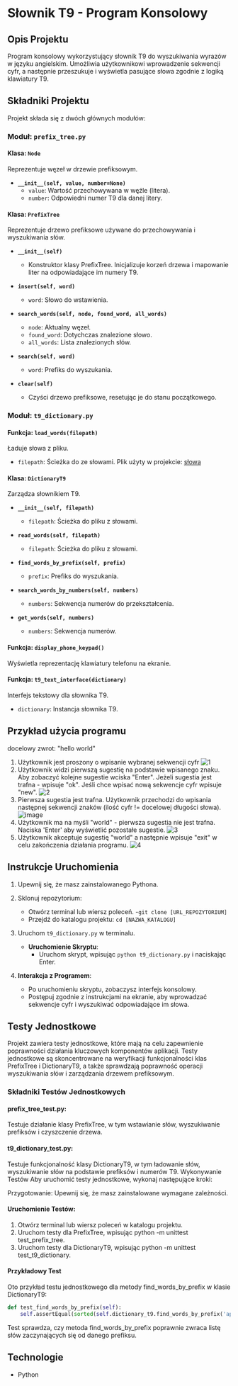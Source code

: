 # Słownik T9 - Program Konsolowy

## Opis Projektu
Program konsolowy wykorzystujący słownik T9 do wyszukiwania wyrazów w języku angielskim. Umożliwia użytkownikowi wprowadzenie sekwencji cyfr, a następnie przeszukuje i wyświetla pasujące słowa zgodnie z logiką klawiatury T9.

## Składniki Projektu

Projekt składa się z dwóch głównych modułów:

### Moduł: `prefix_tree.py`

#### Klasa: `Node`
Reprezentuje węzeł w drzewie prefiksowym.

- **`__init__(self, value, number=None)`**
  - `value`: Wartość przechowywana w węźle (litera).
  - `number`: Odpowiedni numer T9 dla danej litery.

#### Klasa: `PrefixTree`
Reprezentuje drzewo prefiksowe używane do przechowywania i wyszukiwania słów.

- **`__init__(self)`**
  - Konstruktor klasy PrefixTree. Inicjalizuje korzeń drzewa i mapowanie liter na odpowiadające im numery T9.
  
- **`insert(self, word)`**
  - `word`: Słowo do wstawienia.
  
- **`search_words(self, node, found_word, all_words)`**
  - `node`: Aktualny węzeł.
  - `found_word`: Dotychczas znalezione słowo.
  - `all_words`: Lista znalezionych słów.

- **`search(self, word)`**
  - `word`: Prefiks do wyszukania.

- **`clear(self)`**
  - Czyści drzewo prefiksowe, resetując je do stanu początkowego.

### Moduł: `t9_dictionary.py`

#### Funkcja: `load_words(filepath)`
Ładuje słowa z pliku.
- `filepath`: Ścieżka do ze słowami. Plik użyty w projekcie: [słowa](https://www.mit.edu/~ecprice/wordlist.10000)

#### Klasa: `DictionaryT9`
Zarządza słownikiem T9.

- **`__init__(self, filepath)`**
  - `filepath`: Ścieżka do pliku z słowami.

- **`read_words(self, filepath)`**
  - `filepath`: Ścieżka do pliku z słowami.

- **`find_words_by_prefix(self, prefix)`**
  - `prefix`: Prefiks do wyszukania.

- **`search_words_by_numbers(self, numbers)`**
  - `numbers`: Sekwencja numerów do przekształcenia.

- **`get_words(self, numbers)`**
  - `numbers`: Sekwencja numerów.

#### Funkcja: `display_phone_keypad()`
Wyświetla reprezentację klawiatury telefonu na ekranie.

#### Funkcja: `t9_text_interface(dictionary)`
Interfejs tekstowy dla słownika T9.
- `dictionary`: Instancja słownika T9.

## Przykład użycia programu
docelowy zwrot: "hello world" 
1. Użytkownik jest proszony o wpisanie wybranej sekwencji cyfr
   ![1](https://github.com/majowyporanek/python_2023/assets/80955254/98b436d6-2e02-4436-9955-c83b1cb07d64)
2. Użytkownik widzi pierwszą sugestię na podstawie wpisanego znaku. Aby zobaczyć kolejne sugestie wciska "Enter". Jeżeli sugestia jest trafna - wpisuje "ok". Jeśli chce wpisać nową sekwencje cyfr wpisuje "new".
   ![2](https://github.com/majowyporanek/python_2023/assets/80955254/201a1978-1d25-4978-8cee-9c5f4f45a3ff)
3. Pierwsza sugestia jest trafna. Użytkownik przechodzi do wpisania następnej sekwencji znaków (ilość cyfr != docelowej długości słowa).
   ![image](https://github.com/majowyporanek/python_2023/assets/80955254/20796bb2-4ce3-4996-b0c4-e5869b94d8ad)
4. Użytkownik ma na myśli "world" - pierwsza sugestia nie jest trafna. Naciska 'Enter' aby wyświetlić pozostałe sugestie.
   ![3](https://github.com/majowyporanek/python_2023/assets/80955254/de16f97a-a23c-4292-9563-32ad98376916)
5. Użytkownik akceptuje sugestię "world" a następnie wpisuje "exit" w celu zakończenia działania programu.
   ![4](https://github.com/majowyporanek/python_2023/assets/80955254/999fd34c-6819-4078-bcd7-2ba6ff292cc7)

## Instrukcje Uruchomienia
1. Upewnij się, że masz zainstalowanego Pythona.
2. Sklonuj repozytorium:
      - Otwórz terminal lub wiersz poleceń.
      -`git clone [URL_REPOZYTORIUM]`
      - Przejdź do katalogu projektu: `cd [NAZWA_KATALOGU]`
4. Uruchom `t9_dictionary.py` w terminalu.
   - **Uruchomienie Skryptu**:
      - Uruchom skrypt, wpisując `python t9_dictionary.py` i naciskając Enter.

5. **Interakcja z Programem**:
   - Po uruchomieniu skryptu, zobaczysz interfejs konsolowy.
   - Postępuj zgodnie z instrukcjami na ekranie, aby wprowadzać sekwencje cyfr i wyszukiwać odpowiadające im słowa.

## Testy Jednostkowe

Projekt zawiera testy jednostkowe, które mają na celu zapewnienie poprawności działania kluczowych komponentów aplikacji. Testy jednostkowe są skoncentrowane na weryfikacji funkcjonalności klas PrefixTree i DictionaryT9, a także sprawdzają poprawność operacji wyszukiwania słów i zarządzania drzewem prefiksowym.

### Składniki Testów Jednostkowych
#### prefix_tree_test.py:
Testuje działanie klasy PrefixTree, w tym wstawianie słów, wyszukiwanie prefiksów i czyszczenie drzewa.
#### t9_dictionary_test.py:
Testuje funkcjonalność klasy DictionaryT9, w tym ładowanie słów, wyszukiwanie słów na podstawie prefiksów i numerów T9.
Wykonywanie Testów
Aby uruchomić testy jednostkowe, wykonaj następujące kroki:

Przygotowanie: Upewnij się, że masz zainstalowane wymagane zależności.

#### Uruchomienie Testów:

1. Otwórz terminal lub wiersz poleceń w katalogu projektu.
2. Uruchom testy dla PrefixTree, wpisując python -m unittest test_prefix_tree.
3. Uruchom testy dla DictionaryT9, wpisując python -m unittest test_t9_dictionary.

#### Przykładowy Test
Oto przykład testu jednostkowego dla metody find_words_by_prefix w klasie DictionaryT9:

```python
def test_find_words_by_prefix(self):
    self.assertEqual(sorted(self.dictionary_t9.find_words_by_prefix('ap')), sorted(['apple', 'apply', 'applet']))
```
Test sprawdza, czy metoda find_words_by_prefix poprawnie zwraca listę słów zaczynających się od danego prefiksu.


## Technologie
   - Python

